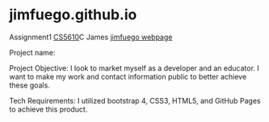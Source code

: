 # jimfuego.github.io
Assignment1 [CS5610](http://johnguerra.co/classes/webDevelopment_spring_2019/)C
James
[jimfuego webpage](https://www.google.com)

Project name:

Project Objective:
I look to market myself as a developer and an educator. I want to make my work and contact information public to better achieve these goals.

Tech Requirements:
I utilized bootstrap 4, CSS3, HTML5, and GitHub Pages to achieve this product.
